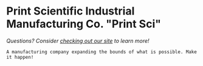 <h1>Print Scientific Industrial Manufacturing Co. "Print Sci"</h1>

<i>Questions? Consider [checking out our site](https://printsci.com) to learn more!</i>

```
A manufacturing company expanding the bounds of what is possible. Make it happen!
``` 